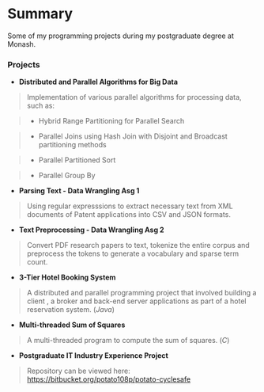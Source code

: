 # Summary #

Some of my programming projects during my postgraduate degree at Monash.

### Projects ###

* **Distributed and Parallel Algorithms for Big Data**
> Implementation of various parallel algorithms for processing data, such as:

> * Hybrid Range Partitioning for Parallel Search

> * Parallel Joins using Hash Join with Disjoint and Broadcast partitioning methods

> * Parallel Partitioned Sort

> * Parallel Group By

* **Parsing Text - Data Wrangling Asg 1**
> Using regular expresssions to extract necessary text from XML documents of Patent applications into CSV and JSON formats.

* **Text Preprocessing - Data Wrangling Asg 2**
> Convert PDF research papers to text, tokenize the entire corpus and preprocess the tokens to generate a vocabulary and sparse term count.


* **3-Tier Hotel Booking System**
> A distributed and parallel programming project that involved building a client , a broker and back-end server applications as part of a hotel reservation system. (_Java_)


* **Multi-threaded Sum of Squares** 

> A multi-threaded program to compute the sum of squares. (_C_)


* **Postgraduate IT Industry Experience Project**

> Repository can be viewed here: https://bitbucket.org/potato108p/potato-cyclesafe
